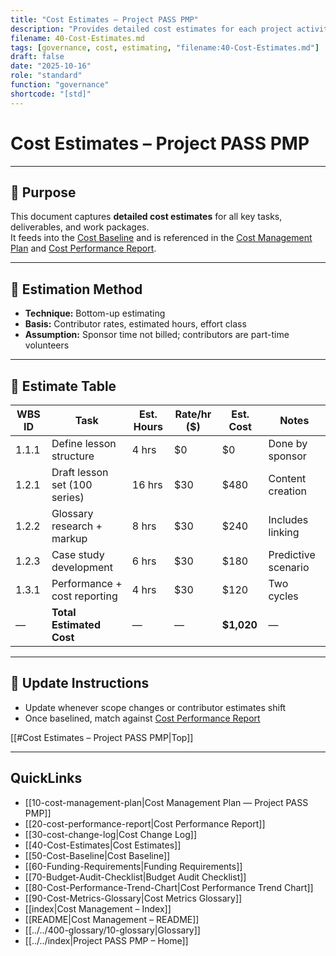```yaml
---
title: "Cost Estimates — Project PASS PMP"
description: "Provides detailed cost estimates for each project activity, work package, and deliverable."
filename: 40-Cost-Estimates.md
tags: [governance, cost, estimating, "filename:40-Cost-Estimates.md"]
draft: false
date: "2025-10-16"
role: "standard"
function: "governance"
shortcode: "[std]"
---
```


# Cost Estimates – Project PASS PMP  

---

## 📎 Purpose

This document captures **detailed cost estimates** for all key tasks, deliverables, and work packages.  
It feeds into the [Cost Baseline](./Cost-Baseline.md) and is referenced in the [Cost Management Plan](./Cost-Management-Plan.md) and [Cost Performance Report](./Cost-Performance-Report.md).

---

## 🧾 Estimation Method

- **Technique:** Bottom-up estimating  
- **Basis:** Contributor rates, estimated hours, effort class  
- **Assumption:** Sponsor time not billed; contributors are part-time volunteers

---

## 🧮 Estimate Table

| WBS ID | Task | Est. Hours | Rate/hr ($) | Est. Cost | Notes |
|--------|------|------------|--------------|-----------|-------|
| 1.1.1  | Define lesson structure | 4 hrs | $0 | $0 | Done by sponsor |
| 1.2.1  | Draft lesson set (100 series) | 16 hrs | $30 | $480 | Content creation |
| 1.2.2  | Glossary research + markup | 8 hrs | $30 | $240 | Includes linking |
| 1.2.3  | Case study development | 6 hrs | $30 | $180 | Predictive scenario |
| 1.3.1  | Performance + cost reporting | 4 hrs | $30 | $120 | Two cycles |
| — | **Total Estimated Cost** | — | — | **$1,020** | — |

---

## 🔁 Update Instructions

- Update whenever scope changes or contributor estimates shift
- Once baselined, match against [Cost Performance Report](./Cost-Performance-Report.md)

[[#Cost Estimates – Project PASS PMP|Top]]

---

## QuickLinks
- [[10-cost-management-plan|Cost Management Plan — Project PASS PMP]]
- [[20-cost-performance-report|Cost Performance Report]]
- [[30-cost-change-log|Cost Change Log]]
- [[40-Cost-Estimates|Cost Estimates]]
- [[50-Cost-Baseline|Cost Baseline]]
- [[60-Funding-Requirements|Funding Requirements]]
- [[70-Budget-Audit-Checklist|Budget Audit Checklist]]
- [[80-Cost-Performance-Trend-Chart|Cost Performance Trend Chart]]
- [[90-Cost-Metrics-Glossary|Cost Metrics Glossary]]
- [[index|Cost Management – Index]]
- [[README|Cost Management – README]]
- [[../../400-glossary/10-glossary|Glossary]]
- [[../../index|Project PASS PMP – Home]]

